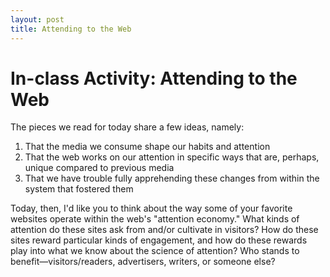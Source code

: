```yaml
---
layout: post
title: Attending to the Web
---
```


# In-class Activity: Attending to the Web

The pieces we read for today share a few ideas, namely:

1. That the media we consume shape our habits and attention
2. That the web works on our attention in specific ways that are, perhaps, unique compared to previous media
3. That we have trouble fully apprehending these changes from within the system that fostered them

Today, then, I'd like you to think about the way some of your favorite websites operate within the web's "attention economy." What kinds of attention do these sites ask from and/or cultivate in visitors? How do these sites reward particular kinds of engagement, and how do these rewards play into what we know about the science of attention? Who stands to benefit—visitors/readers, advertisers, writers, or someone else?
